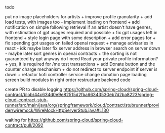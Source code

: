 todo

put no image placeholders for artists +
improve profile granularity +
add load tests, with images too -
implement loading on frontend +
add notification on simple following retrieval if an artist doesn't have genres, with estimation of gpt usages required and possible +
fix gpt usages left in frontend +
style login page with some description +
add error pages for +
fix spending gpt usages on failed openai request +
manage advisaries in react - idk maybe later
fix server address in browser search on server down - maybe later
sort genres in openai contracts + the sorting is not guaranteed by gpt anyway
do I need Read your private profile information? + yes, it is required for /me
test transactions +
add Donate button and the counter charge mechanism +
do not redirect to server endpoint if server is down +
refactor kofi controller service
change donation page loading screen
build modules in right order
restructure backend code

create PR to disable logging https://github.com/spring-cloud/spring-cloud-contract/blob/44c634d0e9e82515d2fba66343530eb7d2ba8223/spring-cloud-contract-stub-runner/src/main/java/org/springframework/cloud/contract/stubrunner/provider/wiremock/WireMockHttpServerStub.java#L130

waiting for https://github.com/spring-cloud/spring-cloud-contract/pull/2092